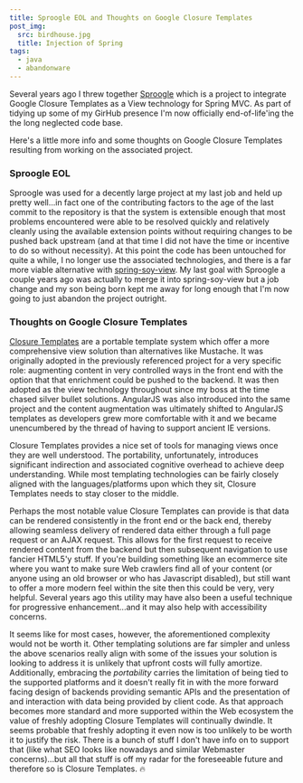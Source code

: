```yaml
---
title: Sproogle EOL and Thoughts on Google Closure Templates
post_img:
  src: birdhouse.jpg
  title: Injection of Spring
tags:
  - java
  - abandonware
---
```


Several years ago I threw together
[Sproogle](https://github.com/mwhipple/sproogle) which is a project to
integrate Google Closure Templates as a View technology for Spring
MVC. As part of tidying up some of my GirHub presence I'm now
officially end-of-life'ing the the long neglected code base.

Here's a little more info and some thoughts on Google Closure
Templates resulting from working on the associated project.

<!--more-->

### Sproogle EOL

Sproogle was used for a decently large project at my last job and held
up pretty well...in fact one of the contributing factors to the age
of the last commit to the repository is that the system is
extensible enough that most problems encountered were able to be
resolved quickly and relatively cleanly using the available extension
points without requiring changes
to be pushed back upstream (and at that time I did not have the time
or incentive to do so without necessity). At this point the code has been
untouched for quite a while, I no longer use the associated
technologies, and there is a far more viable alternative with
[spring-soy-view](https://github.com/matiwinnetou/spring-soy-view). My
last goal with Sproogle a couple years ago was actually to merge it into
spring-soy-view but a job change and my son being born kept me away
for long enough that I'm now going to just abandon the project
outright.

### Thoughts on Google Closure Templates

[Closure Templates](https://developers.google.com/closure/templates/)
are a portable template system which offer a more comprehensive view
solution than alternatives like Mustache. It was originally adopted in
the previously referenced project for a very specific role:
augmenting content in very controlled ways in the front
end with the option that that enrichment could be pushed to the
backend. It was then adopted as the view
technology throughout since my boss at the time chased silver
bullet solutions. AngularJS was also introduced into the same project
and the content augmentation was ultimately shifted to AngularJS templates as
developers grew more comfortable with it and we became unencumbered
by the thread of having to support ancient IE versions.

Closure Templates provides a nice set of tools for managing views once
they are well understood. The portability, unfortunately, introduces
significant indirection and associated cognitive overhead to achieve deep
understanding. While most templating technologies can be fairly
closely aligned with the languages/platforms upon which they sit,
Closure Templates needs to stay closer to the middle.

Perhaps the most notable value Closure Templates can provide is that
data can be rendered consistently in the front end or the back end,
thereby allowing seamless delivery of rendered data either through a
full page request or an AJAX request. This allows for the first
request to receive rendered content from the backend but then
subsequent navigation to use fancier HTML5'y stuff. If you're building
something like an ecommerce site where you want to make sure Web
crawlers find all of your content (or anyone using an old browser or
who has Javascript disabled), but still want to offer a more modern
feel within the site then this could be very, very helpful.  Several
years ago this utility may have also been a useful technique for
progressive enhancement...and it may also help with accessibility
concerns.

It seems like for most cases, however, the aforementioned complexity
would not be worth it. Other templating solutions are far simpler and
unless the above scenarios really align with some of the issues your solution
is looking to address it is unlikely that upfront costs will fully
amortize. Additionally, embracing the _portability_ carries the
limitation of being tied to the supported platforms and it doesn't really
fit in with the more forward facing design of backends providing semantic
APIs and the presentation of and interaction with data being provided
by client code. As that approach becomes more standard and more
supported within the Web ecosystem the value of freshly adopting
Closure Templates will continually dwindle. It seems probable that
freshly adopting it even now is too unlikely to be worth it to
justify the risk. There is a bunch of stuff I don't have info on to
support that (like what SEO looks like nowadays and similar
Webmaster concerns)...but all that stuff is off my radar
for the foreseeable future and therefore so is Closure Templates. :fire:
